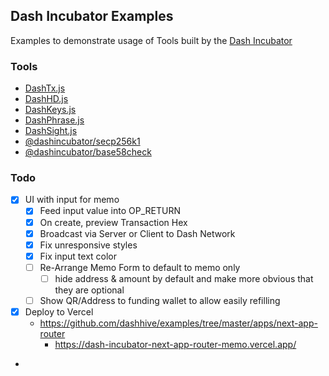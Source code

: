 ## Dash Incubator Examples

Examples to demonstrate usage of Tools built by the [Dash Incubator](https://github.com/dashhive)

### Tools
- [DashTx.js](https://github.com/dashhive/DashTx.js)
- [DashHD.js](https://github.com/dashhive/DashHD.js)
- [DashKeys.js](https://github.com/dashhive/DashKeys.js)
- [DashPhrase.js](https://github.com/dashhive/DashPhrase.js)
- [DashSight.js](https://github.com/dashhive/DashSight.js)
- [@dashincubator/secp256k1](https://github.com/dashhive/secp256k1.js)
- [@dashincubator/base58check](https://github.com/dashhive/base58check.js)

### Todo
- [x] UI with input for memo
  - [x] Feed input value into OP_RETURN
  - [x] On create, preview Transaction Hex
  - [x] Broadcast via Server or Client to Dash Network
  - [x] Fix unresponsive styles
  - [x] Fix input text color
  - [ ] Re-Arrange Memo Form to default to memo only
    - [ ] hide address & amount by default and make more obvious that they are optional
  - [ ] Show QR/Address to funding wallet to allow easily refilling
- [x] Deploy to Vercel
  - https://github.com/dashhive/examples/tree/master/apps/next-app-router
    - https://dash-incubator-next-app-router-memo.vercel.app/
-